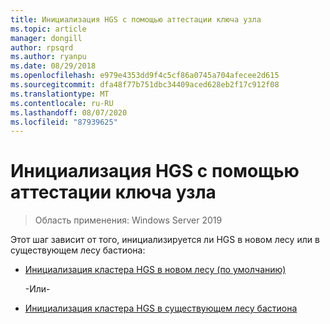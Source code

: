 ```yaml
---
title: Инициализация HGS с помощью аттестации ключа узла
ms.topic: article
manager: dongill
author: rpsqrd
ms.author: ryanpu
ms.date: 08/29/2018
ms.openlocfilehash: e979e4353dd9f4c5cf86a0745a704afecee2d615
ms.sourcegitcommit: dfa48f77b751dbc34409aced628eb2f17c912f08
ms.translationtype: MT
ms.contentlocale: ru-RU
ms.lasthandoff: 08/07/2020
ms.locfileid: "87939625"
---
```

# <a name="initialize-hgs-using-host-key-attestation"></a>Инициализация HGS с помощью аттестации ключа узла

>Область применения: Windows Server 2019

Этот шаг зависит от того, инициализируется ли HGS в новом лесу или в существующем лесу бастиона:

- [Инициализация кластера HGS в новом лесу (по умолчанию)](guarded-fabric-initialize-hgs-key-mode-default.md)

  -Или-

- [Инициализация кластера HGS в существующем лесу бастиона](guarded-fabric-initialize-hgs-key-mode-bastion.md)





